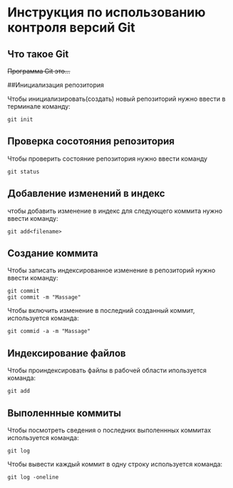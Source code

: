 # **Инструкция по использованию контроля версий Git**
## Что такое Git

~~Программа Git это...~~

##Инициализация репозитория

Чтобы инициализировать(создать) новый репозиторий нужно ввести в терминале команду: 

    git init

## Проверка сосотояния репозитория

Чтобы проверить состояние репозитория нужно ввести команду 

    git status

## Добавление изменений в индекс

чтобы добавить изменение в индекс для следующего коммита нужно ввести команду:

    git add<filename>

 ## Создание коммита

 Чтобы записать индексированное изменение в репозиторий нужно ввести команду:

    git commit  
    git commit -m "Massage" 
    
   Чтобы включить изменение в последний созданный коммит, используется команда:

    git commid -a -m "Massage"

## Индексирование файлов

Чтобы проиндексировать файлы в рабочей области ипользуется команда:

    git add

 ## Выполеннные коммиты
 Чтобы посмотреть сведения о последних выполеннных коммитах используется команда:

    git log

  Чтобы вывести каждый коммит в одну строку используется команда:

    git log -oneline
    
        

